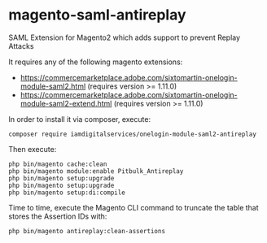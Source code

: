 # magento-saml-antireplay
SAML Extension for Magento2 which adds support to prevent Replay Attacks

It requires any of the following magento extensions:
- https://commercemarketplace.adobe.com/sixtomartin-onelogin-module-saml2.html (requires version >= 1.11.0)
- https://commercemarketplace.adobe.com/sixtomartin-onelogin-module-saml2-extend.html (requires version >= 1.11.0)

In order to install it via composer, execute:

```
composer require iamdigitalservices/onelogin-module-saml2-antireplay
```

Then execute:
```
php bin/magento cache:clean
php bin/magento module:enable Pitbulk_Antireplay
php bin/magento setup:upgrade
php bin/magento setup:upgrade
php bin/magento setup:di:compile
```

Time to time, execute the Magento CLI command to truncate the table that stores the Assertion IDs with:
```
php bin/magento antireplay:clean-assertions
``` 
